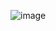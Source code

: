 ![image](https://github.com/Rahul-chaurasiya/Leetcode-Practice-Problem/assets/77222540/f87ad797-c877-4d84-8bed-37b1f232907f)
